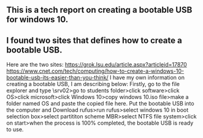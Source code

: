 ## This is a tech report on creating a bootable USB for windows 10.
## I found two sites that defines how to create a bootable USB.
Here are the two sites:
https://grok.lsu.edu/article.aspx?articleid=17870
https://www.cnet.com/tech/computing/how-to-create-a-windows-10-bootable-usb-its-easier-than-you-think/
I have my own information on creating a bootable USB, I am describing below:
Firstly, go to the file explorer and type \\srv02>go to students folder>click software>click OS>click microsoft>click Windows 10>copy windows 10.iso file>make a folder named OS and paste the copied file here.
Put the bootable USB into the computer and Download rufus>run rufus>select windows 10 in boot selection box>select partititon scheme MBR>select NTFS file system>click on start>when the process is 100% completed, the bootable USB is ready to use.
